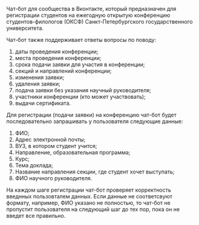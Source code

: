 Чат-бот для сообщества в Вконтакте, который предназначен для регистрации студентов на ежегодную открытую конференцию студентов-филологов (ОКСФ) 
Санкт-Петербургского государственного университета. 

Чат-бот также поддерживает ответы вопросы по поводу:
1) даты проведения конференции;
2) места проведения конференции;
3) срока подачи заявки для участия в конференции;
4) секций и направлений конференции;
5) изменения заявки;
6) удаления заявки;
7) подача заявки без указания научный руководителя;
8) участники конференции (кто может участвовать);
9) выдачи сертификата.

Для регистрации (подачи заявки) на конференцию чат-бот будет последовательно запрашивать у пользователя следующие данные:
1) ФИО;
2) Адрес электронной почты;
3) ВУЗ, в котором студент учится;
4) Направление, образовательная программа;
5) Курс;
6) Тема доклада;
7) Название направления секции, где студент хочет выступать;
8) ФИО научного руководителя.

На каждом шаге регистрации чат-бот проверяет корректность введнных пользовталем данных. Если данные не соответсвуют формату, например, ФИО указано не полностью, то чат-бот не пропустит пользователя на следующий шаг до тех пор, пока он не введет все правильно. 
